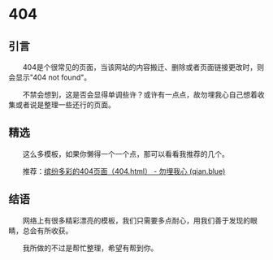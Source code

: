 # 404
## 引言

&emsp;&emsp;404是个很常见的页面，当该网站的内容搬迁、删除或者页面链接更改时，则会显示"404 not found"。

&emsp;&emsp;不禁会想到，这是否会显得单调些许？或许有一点点，故勿埋我心自己想着收集或者说是整理一些还行的页面。

## 精选

&emsp;&emsp;这么多模板，如果你懒得一个一个点，那可以看看我推荐的几个。

&emsp;&emsp;推荐：[缤纷多彩的404页面（404.html） - 勿埋我心 (qian.blue)](https://www.qian.blue/archives/404-Pages.html)

## 结语

&emsp;&emsp;网络上有很多精彩漂亮的模板，我们只需要多点耐心，用我们善于发现的眼睛，总会有所收获。

&emsp;&emsp;我所做的不过是帮忙整理，希望有帮到你。
